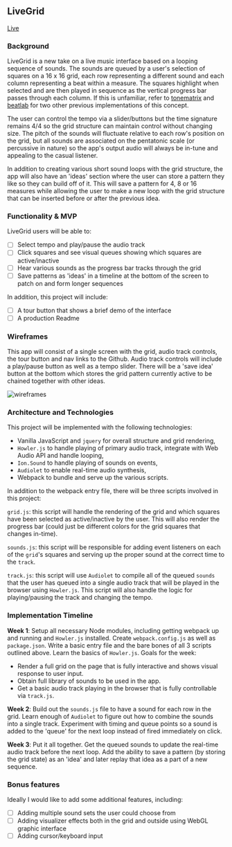 ## LiveGrid

[Live][live]

[live]: https://sijos.github.io/LiveGrid/

### Background

LiveGrid is a new take on a live music interface based on a looping sequence of sounds. The sounds are queued by a user's selection of squares on a 16 x 16 grid, each row representing a different sound and each column representing a beat within a measure. The squares highlight when selected and are then played in sequence as the vertical progress bar passes through each column. If this is unfamiliar, refer to [tonematrix][tonematrix] and [beatlab][beatlab] for two other previous implementations of this concept.

[tonematrix]: http://tonematrix.audiotool.com/
[beatlab]: http://www.beatlab.com/

The user can control the tempo via a slider/buttons but the time signature remains 4/4 so the grid structure can maintain control without changing size. The pitch of the sounds will fluctuate relative to each row's position on the grid, but all sounds are associated on the pentatonic scale (or percussive in nature) so the app's output audio will always be in-tune and appealing to the casual listener.

In addition to creating various short sound loops with the grid structure, the app will also have an 'ideas' section where the user can store a pattern they like so they can build off of it. This will save a pattern for 4, 8 or 16 measures while allowing the user to make a new loop with the grid structure that can be inserted before or after the previous idea.

### Functionality & MVP  

LiveGrid users will be able to:

- [ ] Select tempo and play/pause the audio track
- [ ] Click squares and see visual queues showing which squares are active/inactive
- [ ] Hear various sounds as the progress bar tracks through the grid
- [ ] Save patterns as 'ideas' in a timeline at the bottom of the screen to patch on and form longer sequences

In addition, this project will include:

- [ ] A tour button that shows a brief demo of the interface
- [ ] A production Readme

### Wireframes

This app will consist of a single screen with the grid, audio track controls, the tour button and nav links to the Github. Audio track controls will include a play/pause button as well as a tempo slider. There will be a 'save idea' button at the bottom which stores the grid pattern currently active to be chained together with other ideas.

![wireframes](images/wireframe.png)

### Architecture and Technologies

This project will be implemented with the following technologies:

- Vanilla JavaScript and `jquery` for overall structure and grid rendering,
- `Howler.js` to handle playing of primary audio track, integrate with Web Audio API and handle looping,
- `Ion.Sound` to handle playing of sounds on events,
- `Audiolet` to enable real-time audio synthesis,
- Webpack to bundle and serve up the various scripts.

In addition to the webpack entry file, there will be three scripts involved in this project:

`grid.js`: this script will handle the rendering of the grid and which squares have been selected as active/inactive by the user. This will also render the progress bar (could just be different colors for the grid squares that changes in-time).

`sounds.js`: this script will be responsible for adding event listeners on each of the `grid`'s squares and serving up the proper sound at the correct time to the `track`.

`track.js`: this script will use `Audiolet` to compile all of the queued `sounds` that the user has queued into a single audio track that will be played in the browser using `Howler.js`. This script will also handle the logic for  playing/pausing the track and changing the tempo.

### Implementation Timeline

**Week 1**: Setup all necessary Node modules, including getting webpack up and running and `Howler.js` installed.  Create `webpack.config.js` as well as `package.json`.  Write a basic entry file and the bare bones of all 3 scripts outlined above.  Learn the basics of `Howler.js`.  Goals for the week:

- Render a full grid on the page that is fully interactive and shows visual response to user input.
- Obtain full library of sounds to be used in the app.
- Get a basic audio track playing in the browser that is fully controllable via `track.js`.

**Week 2**: Build out the `sounds.js` file to have a sound for each row in the grid. Learn enough of `Audiolet` to figure out how to combine the sounds into a single track. Experiment with timing and queue points so a sound is added to the 'queue' for the next loop instead of fired immediately on click.

**Week 3**: Put it all together. Get the queued sounds to update the real-time audio track before the next loop. Add the ability to save a pattern (by storing the grid state) as an 'idea' and later replay that idea as a part of a new sequence.


### Bonus features

Ideally I would like to add some additional features, including:

- [ ] Adding multiple sound sets the user could choose from
- [ ] Adding visualizer effects both in the grid and outside using WebGL graphic interface
- [ ] Adding cursor/keyboard input
